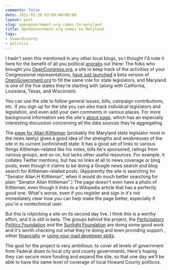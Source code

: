 ```yaml
---
comments: false
date: 2011-01-20 03:09:40+00:00
layout: post
slug: opengovernment-org-comes-to-maryland
title: OpenGovernment.org comes to Maryland
tags:
- howardcounty
- politics
---
```


I hadn't seen this mentioned in any other local blogs, so I thought I'd note it here for the benefit of all you political [anoraks](http://en.wikipedia.org/wiki/Anorak_%28slang%29) out there: The folks who brought you [OpenCongress.org](http://www.opencongress.org/), a site to keep track of the activities of your Congressional representations, [have just launched](http://blog.opengovernment.org/2011/01/18/opengovernment-beta-launches-today/) a beta version of [OpenGovernment.org](http://md.opengovernment.org/) to fill the same role for state legislators, and Maryland is one of the five states they're starting with (along with California, Louisiana, Texas, and Wisconsin).

You can use the site to follow general issues, bills, campaign contributions, etc. If you sign up for the site you can also track individual legislators and legislation, and even add your own comments in various places. For more background information see the site's [about page](http://opengovernment.org/pages/about), which has an especially interesting discussion concerning all the data sources they're aggregating.

The [page for Allan Kittleman](http://md.opengovernment.org/people/341-allan-kittleman) (probably the Maryland state legislator most in the news lately) gives a good idea of the strengths and weaknesses of the site in its current (unfinished) state: It has a good set of links to various things Kittleman-related like his votes, bills he's sponsored, ratings from various groups, and so on, but lacks other useful resources. For example, it collates Twitter mentions, but has no links at all to news coverage or blog posts, even though it claims to be doing a Google news search and blog search for Kittleman-related posts. (Apparently the site is searching for "Senator Allan H Kittleman", when it would do much better searching for plain "Senator Allan Kittleman".) The page doesn't even have a photo of Kittleman, even though it links to a Wikipedia article that has a perfectly good one. What's worse, even if you register and sign in it's not immediately clear how you can help make the page better, especially if you're a nontechnical user.

But this is nitpicking a site on its second day live. I think this is a worthy effort, and it _is_ still in beta. The groups behind the project, the [Participatory Politics Foundation](http://www.participatorypolitics.org/) and the [Sunlight Foundation](http://sunlightfoundation.com/) are doing some good work and it's worth checking out what they're doing and even providing support , either [financially](http://opengovernment.org/pages/help) or [using your mad developer skillz](http://opengovernment.org/pages/developer).

The goal for the project is very ambitious: to cover all levels of government from Federal down to local city and county governments. Here's hoping they can secure more funding and expand the site, so that one day we'll be able to have the same level of coverage of local Howard County politicos.
